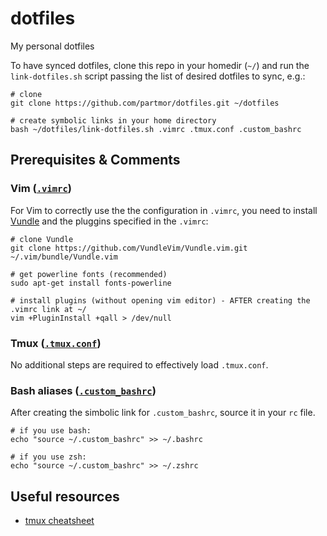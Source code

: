 # dotfiles
My personal dotfiles

To have synced dotfiles, clone this repo in your homedir (`~/`) and run the `link-dotfiles.sh` script passing the list of desired dotfiles to sync, e.g.:

```
# clone
git clone https://github.com/partmor/dotfiles.git ~/dotfiles

# create symbolic links in your home directory
bash ~/dotfiles/link-dotfiles.sh .vimrc .tmux.conf .custom_bashrc
```

## Prerequisites & Comments

### Vim ([`.vimrc`](.vimrc))

For Vim to correctly use the the configuration in `.vimrc`, you need to install [Vundle](https://github.com/VundleVim/Vundle.vim) and the pluggins specified in the `.vimrc`:

```
# clone Vundle
git clone https://github.com/VundleVim/Vundle.vim.git ~/.vim/bundle/Vundle.vim

# get powerline fonts (recommended)
sudo apt-get install fonts-powerline

# install plugins (without opening vim editor) - AFTER creating the .vimrc link at ~/
vim +PluginInstall +qall > /dev/null
```
### Tmux ([`.tmux.conf`](.tmux.conf))

No additional steps are required to effectively load `.tmux.conf`.

### Bash aliases ([`.custom_bashrc`](.custom_bashrc))

After creating the simbolic link for `.custom_bashrc`, source it in your `rc` file.

```
# if you use bash:
echo "source ~/.custom_bashrc" >> ~/.bashrc

# if you use zsh:
echo "source ~/.custom_bashrc" >> ~/.zshrc 
```

## Useful resources

+ [tmux cheatsheet](https://gist.github.com/MohamedAlaa/2961058)
